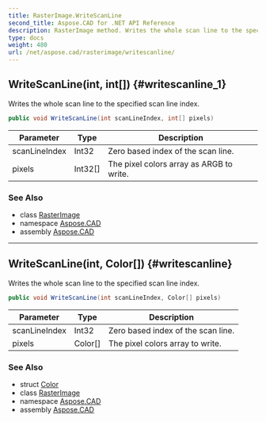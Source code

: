 ```yaml
---
title: RasterImage.WriteScanLine
second_title: Aspose.CAD for .NET API Reference
description: RasterImage method. Writes the whole scan line to the specified scan line index
type: docs
weight: 480
url: /net/aspose.cad/rasterimage/writescanline/
---
```

## WriteScanLine(int, int[]) {#writescanline_1}

Writes the whole scan line to the specified scan line index.

```csharp
public void WriteScanLine(int scanLineIndex, int[] pixels)
```

| Parameter | Type | Description |
| --- | --- | --- |
| scanLineIndex | Int32 | Zero based index of the scan line. |
| pixels | Int32[] | The pixel colors array as ARGB to write. |

### See Also

* class [RasterImage](../)
* namespace [Aspose.CAD](../../rasterimage/)
* assembly [Aspose.CAD](../../../)

---

## WriteScanLine(int, Color[]) {#writescanline}

Writes the whole scan line to the specified scan line index.

```csharp
public void WriteScanLine(int scanLineIndex, Color[] pixels)
```

| Parameter | Type | Description |
| --- | --- | --- |
| scanLineIndex | Int32 | Zero based index of the scan line. |
| pixels | Color[] | The pixel colors array to write. |

### See Also

* struct [Color](../../color/)
* class [RasterImage](../)
* namespace [Aspose.CAD](../../rasterimage/)
* assembly [Aspose.CAD](../../../)



